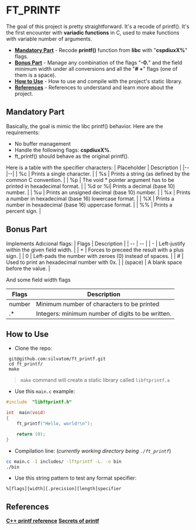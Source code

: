 # FT_PRINTF
The goal of this project is pretty straightforward. It's a recode of printf(). It's the first encounter with **variadic functions** in C, used to make functions with variable number of arguments. 

* [**Mandatory Part**](#Mandatory-Part) - Recode **printf()** function from **libc** with "**cspdiuxX%**" flags.
* [**Bonus Part**](#Bonus-Part) - Manage any combination of the flags "**-0.**" and the field minimum width under all conversions and all the "**# +**" flags (one of them is a space).
* [**How to Use**](#How-to-Use) - How to use and compile with the project's static library.
* [**References**](#References) - References to understand and learn more about the project.

## Mandatory Part
Basically, the goal is mimic the libc printf() behavior. Here are the requirements:
 - No buffer management
 - Handle the following flags: **cspdiuxX%**.
 - ft_printf() should behave as the original printf().

Here is a table with the specifier characters:
| Placeholder | Description |
|--|--|
| %c | Prints a single character. |
| %s | Prints a string (as defined by the common C convention. |
| %p | The void * pointer argument has to be printed in hexadecimal format. |
| %d or %i| Prints a decimal (base 10) number. |
| %u | Prints an unsigned decimal (base 10) number. |
| %x | Prints a number in hexadecimal (base 16) lowercase format. |
| %X | Prints a number in hexadecimal (base 16) uppercase format. |
| %% | Prints a percent sign. |

## Bonus Part
Implements Adicional flags:
| Flags | Description |
| -- | -- |
| - | Left-justify within the given field width. |
| + | Forces to preceed the result with a plus sign. |
| 0 | Left-pads the number with zeroes (0) instead of spaces. |
| # | Used to print an hexadecimal number with 0x. |
| (space) | A blank space before the value. |

And some field width flags

| Flags | Description |
| -- | -- |
| number | Minimum number of characters to be printed |
| .* | Integers: minimum number of digits to be written. |


## How to Use

- Clone the repo: 
```
 git@github.com:silvatom/ft_printf.git
 cd ft_printf/
 make
```

> `make` command will create a static library called `libftprintf.a`

- Use this `main.c` example:
```c
#include  "libftprintf.h"

int  main(void)
{
	ft_printf("Hello, world!\n");

	return (0);
}
```
- Compilation line: (*currently working directory being `./ft_printf`*)

```bash
cc main.c -I includes/ -lftprintf -L. -o bin
./bin
```

- Use this string pattern to test any format specifier:
```
%[flags][width][.precision][length]specifier
```

## References
[**C++ printf reference**](https://cplusplus.com/reference/cstdio/printf/)
[**Secrets of printf**](#docs/secrets-of-printf.pdf)
